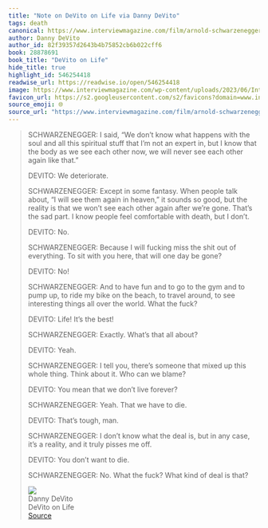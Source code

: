 ```yaml
---
title: "Note on DeVito on Life via Danny DeVito"
tags: death
canonical: https://www.interviewmagazine.com/film/arnold-schwarzenegger-and-danny-devito-on-life-and-death?ref=shesabeast.co
author: Danny DeVito
author_id: 82f39357d2643b4b75852cb6b022cff6
book: 28878691
book_title: "DeVito on Life"
hide_title: true
highlight_id: 546254418
readwise_url: https://readwise.io/open/546254418
image: https://www.interviewmagazine.com/wp-content/uploads/2023/06/Interview_AS_10_F3B_Social-800x1000.jpg
favicon_url: https://s2.googleusercontent.com/s2/favicons?domain=www.interviewmagazine.com
source_emoji: 🌐
source_url: "https://www.interviewmagazine.com/film/arnold-schwarzenegger-and-danny-devito-on-life-and-death?ref=shesabeast.co#:~:text=SCHWARZENEGGER%3A%20I%20said%2C,deal%20is%20that%3F"
---
```


> SCHWARZENEGGER: I said, “We don’t know what happens with the soul and all this spiritual stuff that I’m not an expert in, but I know that the body as we see each other now, we will never see each other again like that.”
> 
> DEVITO: We deteriorate.
> 
> SCHWARZENEGGER: Except in some fantasy. When people talk about, “I will see them again in heaven,” it sounds so good, but the reality is that we won’t see each other again after we’re gone. That’s the sad part. I know people feel comfortable with death, but I don’t.
> 
> DEVITO: No.
> 
> SCHWARZENEGGER: Because I will fucking miss the shit out of everything. To sit with you here, that will one day be gone?
> 
> DEVITO: No!
> 
> SCHWARZENEGGER: And to have fun and to go to the gym and to pump up, to ride my bike on the beach, to travel around, to see interesting things all over the world. What the fuck?
> 
> DEVITO: Life! It’s the best!
> 
> SCHWARZENEGGER: Exactly. What’s that all about?
> 
> DEVITO: Yeah.
> 
> SCHWARZENEGGER: I tell you, there’s someone that mixed up this whole thing. Think about it. Who can we blame?
> 
> DEVITO: You mean that we don’t live forever?
> 
> SCHWARZENEGGER: Yeah. That we have to die.
> 
> DEVITO: That’s tough, man.
> 
> SCHWARZENEGGER: I don’t know what the deal is, but in any case, it’s a reality, and it truly pisses me off.
> 
> DEVITO: You don’t want to die.
> 
> SCHWARZENEGGER: No. What the fuck? What kind of deal is that?
> <div class="quoteback-footer"><div class="quoteback-avatar"><img class="mini-favicon" src="https://s2.googleusercontent.com/s2/favicons?domain=www.interviewmagazine.com"></div><div class="quoteback-metadata"><div class="metadata-inner"><span style="display:none">FROM:</span><div aria-label="Danny DeVito" class="quoteback-author"> Danny DeVito</div><div aria-label="DeVito on Life" class="quoteback-title"> DeVito on Life</div></div></div><div class="quoteback-backlink"><a target="_blank" aria-label="go to the full text of this quotation" rel="noopener" href="https://www.interviewmagazine.com/film/arnold-schwarzenegger-and-danny-devito-on-life-and-death?ref=shesabeast.co#:~:text=SCHWARZENEGGER%3A%20I%20said%2C,deal%20is%20that%3F" class="quoteback-arrow"> Source</a></div></div>